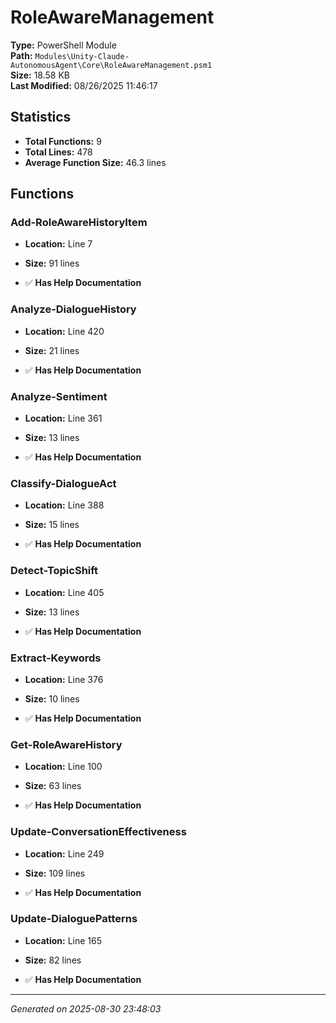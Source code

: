 # RoleAwareManagement

**Type:** PowerShell Module  
**Path:** `Modules\Unity-Claude-AutonomousAgent\Core\RoleAwareManagement.psm1`  
**Size:** 18.58 KB  
**Last Modified:** 08/26/2025 11:46:17  

## Statistics

- **Total Functions:** 9
- **Total Lines:** 478
- **Average Function Size:** 46.3 lines

## Functions


### Add-RoleAwareHistoryItem

- **Location:** Line 7
- **Size:** 91 lines

- ✅ **Has Help Documentation** 
### Analyze-DialogueHistory

- **Location:** Line 420
- **Size:** 21 lines

- ✅ **Has Help Documentation** 
### Analyze-Sentiment

- **Location:** Line 361
- **Size:** 13 lines

- ✅ **Has Help Documentation** 
### Classify-DialogueAct

- **Location:** Line 388
- **Size:** 15 lines

- ✅ **Has Help Documentation** 
### Detect-TopicShift

- **Location:** Line 405
- **Size:** 13 lines

- ✅ **Has Help Documentation** 
### Extract-Keywords

- **Location:** Line 376
- **Size:** 10 lines

- ✅ **Has Help Documentation** 
### Get-RoleAwareHistory

- **Location:** Line 100
- **Size:** 63 lines

- ✅ **Has Help Documentation** 
### Update-ConversationEffectiveness

- **Location:** Line 249
- **Size:** 109 lines

- ✅ **Has Help Documentation** 
### Update-DialoguePatterns

- **Location:** Line 165
- **Size:** 82 lines

- ✅ **Has Help Documentation**

---
*Generated on 2025-08-30 23:48:03*
